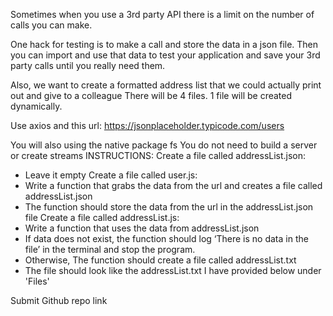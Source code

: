 Sometimes when you use a 3rd party API there is a limit on the number of calls you can make.

One hack for testing is to make a call and store the data in a json file. Then you can import and use that data to test your application and save your 3rd party calls until you really need them.

Also, we want to create a formatted address list that we could actually print out and give to a colleague
There will be 4 files. 1 file will be created dynamically.

Use axios and this url: https://jsonplaceholder.typicode.com/users

You will also using the native package fs
You do not need to build a server or create streams
INSTRUCTIONS:
Create a file called addressList.json:
- Leave it empty
Create a file called user.js:
- Write a function that grabs the data from the url and creates a file called addressList.json
- The function should store the data from the url in the addressList.json file
Create a file called addressList.js:
- Write a function that uses the data from addressList.json
- If data does not exist, the function should log ‘There is no data in the file’ in the terminal and stop the program.
- Otherwise, The function should create a file called addressList.txt
- The file should look like the addressList.txt I have provided below under 'Files'

Submit Github repo link
